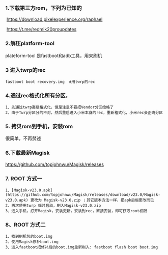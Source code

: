 ### 1.下载第三方rom，下列为已知的



​    https://download.pixelexperience.org/raphael 

​     https://t.me/redmik20proupdates

### 2.解压platform-tool  

plateform-tool 是fastboot和adb工具，用来刷机

### 3 进入twrp的rec

```
fastboot boot recovery.img  #用twrp的rec
```

### 4.通过rec格式化所有分区，

```
1、先通过twrp高级格式化，但是注意不要把Vendor分区给格了
2、由于Twrp分区分的不对，然后重启进入小米本身的rec，重新格式化，小米rec会正确分区
```

### 5. 拷贝rom到手机，安装rom

很简单，不再赘述

### 6.下载最新Magisk

  https://github.com/topjohnwu/Magisk/releases 

### 7. ROOT 方式一

```
1、[Magisk-v23.0.apk](https://github.com/topjohnwu/Magisk/releases/download/v23.0/Magisk-v23.0.apk) 更改为 Magisk-v23.0.zip ；其它版本方法一样，把apk后缀更改而已
2、再次使用twrp 临时启动，刷入Magisk-v23.0.zip
3、进入手机，打开Magisk，安装更新，安装到rec，直接安装，即可获取root权限
```

### 8、ROOT 方式二

```
1、找到刷机包的boot.img
2、使用Magisk修补boot.img
3、进入fastboot把修补后的boot.img重新刷入: fastboot flash boot boot.img
```

